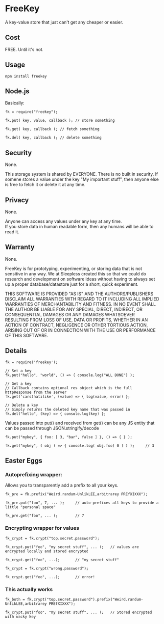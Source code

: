 

# FreeKey

A key-value store that just can't get any cheaper or easier.

## Cost

FREE. Until it's not.

## Usage

	npm install freekey

## Node.js

Basically:

	fk = require("freekey");

	fk.put( key, value, callback ); // store something

	fk.get( key, callback ); // fetch something

	fk.del( key, callback ); // delete something


## Security

None.

This storage system is shared by EVERYONE.
There is no built in security.
If somene stores a value under the key "My important stuff", then
anyone else is free to fetch it or delete it at any time.


## Privacy

None.

Anyone can access any values under any key at any time.  
If you store data in human readable form, then any humans will be able to read it.


## Warranty

None. 

FreeKey is for prototyping, experimenting, or storing data that is not sensitive in any way.
We at Sleepless created this so that we could do research and development on software ideas
without having to always set up a proper database/datastore just for a short, quick 
experiment.

THIS SOFTWARE IS PROVIDED "AS IS" AND THE AUTHORS/PUBLISHERS DISCLAIM ALL WARRANTIES WITH
REGARD TO IT INCLUDING ALL IMPLIED WARRANTIES OF MERCHANTABILITY AND FITNESS.
IN NO EVENT SHALL THE AUTHOR BE LIABLE FOR ANY SPECIAL, DIRECT, INDIRECT, OR CONSEQUENTIAL
DAMAGES OR ANY DAMAGES WHATSOEVER RESULTING FROM LOSS OF USE, DATA OR PROFITS, WHETHER IN
AN ACTION OF CONTRACT, NEGLIGENCE OR OTHER TORTIOUS ACTION, ARISING OUT OF OR IN
CONNECTION WITH THE USE OR PERFORMANCE OF THIS SOFTWARE.


## Details

	fk = require('freekey');

	// Set a key
	fk.put("hello", "world", () => { console.log("ALL DONE") );

	// Get a key
	// Callback contains optional res object which is the full httpResponse from the server
	fk.get('carsthatilike', (value) => { log(value, error) };

	// Delete a key
	// Simply returns the deleted key name that was passed in
	fk.del("hello", (key) => { console.log(key) };


Values passed into put() and received from get() can be any JS entity that can be passed through JSON.stringify/decode

	fk.put("mykey", { foo: [ 3, "bar", false ] }, () => { } );

	fk.get("mykey", ( obj ) => { console.log( obj.foo[ 0 ] ) );		// 3


## Easter Eggs


### Autoprefixing wrapper:

Allows you to transparently add a prefix to all your keys.

	fk_pre = fk.prefix("Weird.randum-UnlikLEE,arbitrarey PREfXIXXX");

	fk_pre.put("foo", 7, ... );		// auto-prefixes all keys to provide a little "personal space"

	fk_pre.get("foo", ... );		// 7


### Encrypting wrapper for values

	fk_crypt = fk.crypt("top.secret.password");

	fk_crypt.put("foo", "my secret stuff", ... );	// values are encrypted locally and stored encrypted

	fk_crypt.get("foo", ...);		// "my secret stuff"

	fk_crypt = fk.crypt("wrong.password");

	fk_crypt.get("foo", ...);		// error!


### This actually works

	fk_both = fk.crypt("top.secret.password").prefix("Weird.randum-UnlikLEE,arbitrarey PREfXIXXX");

	fk_crypt.put("foo", "my secret stuff", ... );	// Stored encrypted with wacky key

